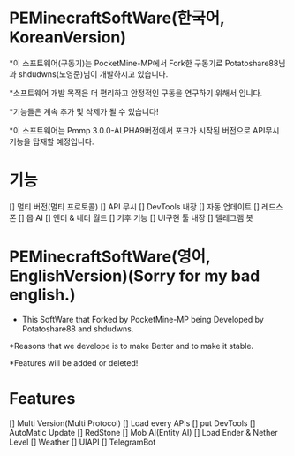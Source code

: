 # PEMinecraftSoftWare(한국어, KoreanVersion)
*이 소프트웨어(구동기)는 PocketMine-MP에서 Fork한 구동기로 Potatoshare88님과 shdudwns(노영준)님이 개발하시고 있습니다.

*소프트웨어 개발 목적은 더 편리하고 안정적인 구동을 연구하기 위해서 입니다.

*기능들은 계속 추가 및 삭제가 될 수 있습니다!

*이 소프트웨어는 Pmmp 3.0.0-ALPHA9버전에서 포크가 시작된 버전으로 API무시 기능을 탑재할 예정입니다.

# 기능
[] 멀티 버전(멀티 프로토콜)
[] API 무시
[] DevTools 내장
[] 자동 업데이트
[] 레드스폰
[] 몹 AI
[] 엔더 & 네더 월드
[] 기후 기능
[] UI구현 툴 내장
[] 텔레그램 봇


# PEMinecraftSoftWare(영어, EnglishVersion)(Sorry for my bad english.)
* This SoftWare that Forked by PocketMine-MP being Developed by Potatoshare88 and shdudwns.


*Reasons that we develope is to make Better and to make it stable.


*Features will be added or deleted!

# Features
[] Multi Version(Multi Protocol)
[] Load every APIs
[] put DevTools
[] AutoMatic Update
[] RedStone
[] Mob AI(Entity AI)
[] Load Ender & Nether Level
[] Weather
[] UIAPI
[] TelegramBot
